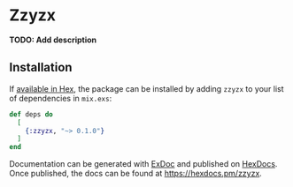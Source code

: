 # Zzyzx

**TODO: Add description**

## Installation

If [available in Hex](https://hex.pm/docs/publish), the package can be installed
by adding `zzyzx` to your list of dependencies in `mix.exs`:

```elixir
def deps do
  [
    {:zzyzx, "~> 0.1.0"}
  ]
end
```

Documentation can be generated with [ExDoc](https://github.com/elixir-lang/ex_doc)
and published on [HexDocs](https://hexdocs.pm). Once published, the docs can
be found at <https://hexdocs.pm/zzyzx>.

